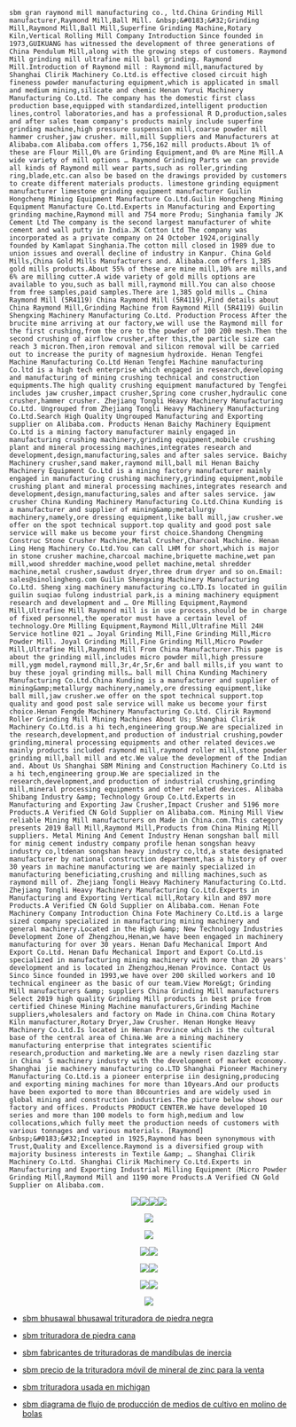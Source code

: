 
```
sbm gran raymond mill manufacturing co., ltd.China Grinding Mill manufacturer,Raymond Mill,Ball Mill. &nbsp;&#0183;&#32;Grinding Mill,Raymond Mill,Ball Mill,Superfine Grinding Machine,Rotary Kiln,Vertical Rolling Mill Company Introduction Since founded in 1973,GUIKUANG has witnessed the development of three generations of China Pendulum Mill,along with the growing steps of customers. Raymond Mill grinding mill ultrafine mill ball grinding. Raymond Mill.Introduction of Raymond mill : Raymond mill,manufactured by Shanghai Clirik Machinery Co.Ltd.is effective closed circuit high fineness powder manufacturing equipment,which is applicated in small and medium mining,silicate and chemic Henan Yurui Machinery Manufacturing Co.Ltd. The company has the domestic first class production base,equipped with standardized,intelligent production lines,control laboratories,and has a professional R D,production,sales and after sales team company's products mainly include superfine grinding machine,high pressure suspension mill,coarse powder mill hammer crusher,jaw crusher. mill,mill Suppliers and Manufacturers at Alibaba.com Alibaba.com offers 1,756,162 mill products.About 1% of these are Flour Mill,0% are Grinding Equipment,and 0% are Mine Mill.A wide variety of mill options … Raymond Grinding Parts we can provide all kinds of Raymond mill wear parts,such as roller,grinding ring,blade,etc.can also be based on the drawings provided by customers to create different materials products. limestone grinding equipment manufacturer limestone grinding equipment manufacturer Guilin Hongcheng Mining Equipment Manufacture Co.Ltd.Guilin Hongcheng Mining Equipment Manufacture Co.Ltd.Experts in Manufacturing and Exporting grinding machine,Raymond mill and 754 more Produ; Singhania family JK Cement Ltd The company is the second largest manufacturer of white cement and wall putty in India.JK Cotton Ltd The company was incorporated as a private company on 24 October 1924,originally founded by Kamlapat Singhania.The cotton mill closed in 1989 due to union issues and overall decline of industry in Kanpur. China Gold Mills,China Gold Mills Manufacturers and. Alibaba.com offers 1,385 gold mills products.About 55% of these are mine mill,10% are mills,and 6% are milling cutter.A wide variety of gold mills options are available to you,such as ball mill,raymond mill.You can also choose from free samples,paid samples.There are 1,385 gold mills … China Raymond Mill (5R4119) China Raymond Mill (5R4119),Find details about China Raymond Mill,Grinding Machine from Raymond Mill (5R4119) Guilin Shengxing Machinery Manufacturing Co.Ltd. Production Process After the brucite mine arriving at our factory,we will use the Raymond mill for the first crushing,from the ore to the powder of 100 200 mesh.Then the second crushing of airflow crusher,after this,the particle size can reach 3 micron.Then,iron removal and silicon removal will be carried out to increase the purity of magnesium hydroxide. Henan Tengfei Machine Manufacturing Co.Ltd Henan Tengfei Machine manufacturing Co.ltd is a high tech enterprise which engaged in research,developing and manufacturing of mining crushing technical and construction equipments.The high quality crushing equipment manufactured by Tengfei includes jaw crusher,impact crusher,Spring cone crusher,hydraulic cone crusher,hammer crusher. Zhejiang Tongli Heavy Machinery Manufacturing Co.Ltd. Ungrouped from Zhejiang Tongli Heavy Machinery Manufacturing Co.Ltd.Search High Quality Ungrouped Manufacturing and Exporting supplier on Alibaba.com. Products Henan Baichy Machinery Equipment Co.Ltd is a mining factory manufacturer mainly engaged in manufacturing crushing machinery,grinding equipment,mobile crushing plant and mineral processing machines,integrates research and development,design,manufacturing,sales and after sales service. Baichy Machinery crusher,sand maker,raymond mill,ball mil Henan Baichy Machinery Equipment Co.Ltd is a mining factory manufacturer mainly engaged in manufacturing crushing machinery,grinding equipment,mobile crushing plant and mineral processing machines,integrates research and development,design,manufacturing,sales and after sales service. jaw crusher China Kunding Machinery Manufacturing Co.Ltd.China Kunding is a manufacturer and supplier of mining&amp;metallurgy machinery,namely,ore dressing equipment,like ball mill,jaw crusher.we offer on the spot technical support.top quality and good post sale service will make us become your first choice.Shandong Chengming Construc Stone Crusher Machine,Metal Crusher,Charcoal Machine. Henan Ling Heng Machinery Co.Ltd.You can call LHM for short,which is major in stone crusher machine,charcoal machine,briquette machine,wet pan mill,wood shredder machine,wood pellet machine,metal shredder machine,metal crusher,sawdust dryer,three drum dryer and so on.Email: sales@sinolingheng.com Guilin Shengxing Machinery Manufacturing Co.Ltd. Sheng xing machinery manufacturing co.LTD.Is located in guilin guilin suqiao fulong industrial park,is a mining machinery equipment research and development and … Ore Milling Equipment,Raymond Mill,Ultrafine Mill Raymond mill is in use process,should be in charge of fixed personnel,the operator must have a certain level of technology.Ore Milling Equipment,Raymond Mill,Ultrafine Mill 24H Service hotline 021 … Joyal Grinding Mill,Fine Grinding Mill,Micro Powder Mill. Joyal Grinding Mill,Fine Grinding Mill,Micro Powder Mill,Ultrafine Mill,Raymond Mill From China Manufacturer.This page is about the grinding mill,includes micro powder mill,high pressure mill,ygm model,raymond mill,3r,4r,5r,6r and ball mills,if you want to buy these joyal grinding mills… ball mill China Kunding Machinery Manufacturing Co.Ltd.China Kunding is a manufacturer and supplier of mining&amp;metallurgy machinery,namely,ore dressing equipment,like ball mill,jaw crusher.we offer on the spot technical support.top quality and good post sale service will make us become your first choice.Henan Fengde Machinery Manufacturing Co.Ltd. Clirik Raymond Roller Grinding Mill Mining Machines About Us; Shanghai Clirik Machinery Co.Ltd.is a hi tech,engineering group.We are specialized in the research,development,and production of industrial crushing,powder grinding,mineral processing equipments and other related devices.we mainly products included raymond mill,raymond roller mill,stone powder grinding mill,ball mill and etc.We value the development of the Indian and. About Us Shanghai SBM Mining and Construction Machinery Co.Ltd is a hi tech,engineering group.We are specialized in the research,development,and production of industrial crushing,grinding mill,mineral processing equipments and other related devices. Alibaba Shibang Industry &amp; Technology Group Co.Ltd.Experts in Manufacturing and Exporting Jaw Crusher,Impact Crusher and 5196 more Products.A Verified CN Gold Supplier on Alibaba.com. Mining Mill View reliable Mining Mill manufacturers on Made in China.com.This category presents 2019 Ball Mill,Raymond Mill,Products from China Mining Mill suppliers. Metal Mining And Cement Industry Henan songshan ball mill for minig cement industry company profile henan songshan heavy industry co,ltdenan songshan heavy industry co,ltd,a state designated manufacturer by national construction department,has a history of over 30 years in machine manufacturing we are mainly specialized in manufacturing beneficiating,crushing and milling machines,such as raymond mill of. Zhejiang Tongli Heavy Machinery Manufacturing Co.Ltd. Zhejiang Tongli Heavy Machinery Manufacturing Co.Ltd.Experts in Manufacturing and Exporting Vertical mill,Rotary kiln and 897 more Products.A Verified CN Gold Supplier on Alibaba.com. Henan Fote Machinery Company Introduction China Fote Machinery Co.Ltd.is a large sized company specialized in manufacturing mining machinery and general machinery.Located in the High &amp; New Technology Industries Development Zone of Zhengzhou,Henan,we have been engaged in machinery manufacturing for over 30 years. Henan Dafu Mechanical Import And Export Co.Ltd. Henan Dafu Mechanical Import and Export Co.Ltd.is specialized in manufacturing mining machinery with more than 20 years' development and is located in Zhengzhou,Henan Province. Contact Us Sinco Since founded in 1993,we have over 200 skilled workers and 10 technical engineer as the basic of our team.View More&gt; Grinding Mill manufacturers &amp; suppliers China Grinding Mill manufacturers Select 2019 high quality Grinding Mill products in best price from certified Chinese Mining Machine manufacturers,Grinding Machine suppliers,wholesalers and factory on Made in China.com China Rotary Kiln manufacturer,Rotary Dryer,Jaw Crusher. Henan Hongke Heavy Machinery Co.Ltd.Is located in Henan Province which is the cultural base of the central area of China.We are a mining machinery manufacturing enterprise that integrates scientific research,production and marketing.We are a newly risen dazzling star in China′ S machinery industry with the development of market economy. Shanghai jie machinery manufacturing co.LTD Shanghai Pioneer Machinery Manufacturing Co.Ltd.is a pioneer enterprise iin designing,producing and exporting mining machines for more than 10years.And our products have been exported to more than 80countries and are widely used in global mining and construction industries.The picture below shows our factory and offices. Products PRODUCT CENTER.We have developed 10 series and more than 100 models to form high,medium and low collocations,which fully meet the production needs of customers with various tonnages and various materials. [Raymond] &nbsp;&#0183;&#32;Incepted in 1925,Raymond has been synonymous with Trust,Quality and Excellence.Raymond is a diversified group with majority business interests in Textile &amp; … Shanghai Clirik Machinery Co.Ltd. Shanghai Clirik Machinery Co.Ltd.Experts in Manufacturing and Exporting Industrial Milling Equipment (Micro Powder Grinding Mill,Raymond Mill and 1190 more Products.A Verified CN Gold Supplier on Alibaba.com. 
```

<div align="center">

<a href="https://es-mill.shibang-china.com/github&k=sbm+gran+raymond+mill+manufacturing+co.%2C+ltd."><img src="https://static.shibang-china.com/es/mill/index.jpg"></a><a href="https://es-mill.shibang-china.com/materials.htmlgithub&k=sbm+gran+raymond+mill+manufacturing+co.%2C+ltd."><img src="https://static.shibang-china.com/es/mill/materials.jpg"></a><a href="https://es-mill.shibang-china.com/about.htmlgithub&k=sbm+gran+raymond+mill+manufacturing+co.%2C+ltd."><img src="https://static.shibang-china.com/es/mill/about.jpg"></a><a href="https://es-mill.shibang-china.com/contact.htmlgithub&k=sbm+gran+raymond+mill+manufacturing+co.%2C+ltd."><img src="https://static.shibang-china.com/es/mill/contact.jpg"></a>

<a href="https://es-mill.shibang-china.com/github&k=sbm+gran+raymond+mill+manufacturing+co.%2C+ltd."><img src="https://static.shibang-china.com/es/mill/banner.jpg"></a>

<a href="https://swt.shibang-china.com/github&k=sbm+gran+raymond+mill+manufacturing+co.%2C+ltd."><img src="https://static.shibang-china.com/es/mill/chat.jpg"></a>

<a href="https://es-mill.shibang-china.com/products/vertical-roller-mill.htmlgithub&k=sbm+gran+raymond+mill+manufacturing+co.%2C+ltd."><img src="https://static.shibang-china.com/es/mill/vertical.jpg"></a><a href="https://es-mill.shibang-china.com/products/raymond-mill.htmlgithub&k=sbm+gran+raymond+mill+manufacturing+co.%2C+ltd."><img src="https://static.shibang-china.com/es/mill/raymond.jpg"></a>

<a href="https://es-mill.shibang-china.com/products/ultrafine-grinding-mill.htmlgithub&k=sbm+gran+raymond+mill+manufacturing+co.%2C+ltd."><img src="https://static.shibang-china.com/es/mill/ultrafine.jpg"></a><a href="https://es-mill.shibang-china.com/products/trapezium-grinding-mill.htmlgithub&k=sbm+gran+raymond+mill+manufacturing+co.%2C+ltd."><img src="https://static.shibang-china.com/es/mill/trapezium.jpg"></a>

<a href="https://es-mill.shibang-china.com/products/ball-mill.htmlgithub&k=sbm+gran+raymond+mill+manufacturing+co.%2C+ltd."><img src="https://static.shibang-china.com/es/mill/ball.jpg"></a><a href="https://es-mill.shibang-china.com/products/hammer-mill.htmlgithub&k=sbm+gran+raymond+mill+manufacturing+co.%2C+ltd."><img src="https://static.shibang-china.com/es/mill/hammer.jpg"></a>

<a href="https://swt.shibang-china.com/github&k=sbm+gran+raymond+mill+manufacturing+co.%2C+ltd."><img src="https://static.shibang-china.com/es/mill/case.jpg"></a>

</div>


* [sbm bhusawal bhusawal trituradora de piedra negra](sbm%20bhusawal%20bhusawal%20trituradora%20de%20piedra%20negra.md)

* [sbm trituradora de piedra cana](sbm%20trituradora%20de%20piedra%20cana.md)

* [sbm fabricantes de trituradoras de mandíbulas de inercia](sbm%20fabricantes%20de%20trituradoras%20de%20mand%C3%ADbulas%20de%20inercia.md)

* [sbm precio de la trituradora móvil de mineral de zinc para la venta](sbm%20precio%20de%20la%20trituradora%20m%C3%B3vil%20de%20mineral%20de%20zinc%20para%20la%20venta.md)

* [sbm trituradora usada en michigan](sbm%20trituradora%20usada%20en%20michigan.md)

* [sbm diagrama de flujo de producción de medios de cultivo en molino de bolas](sbm%20diagrama%20de%20flujo%20de%20producci%C3%B3n%20de%20medios%20de%20cultivo%20en%20molino%20de%20bolas.md)